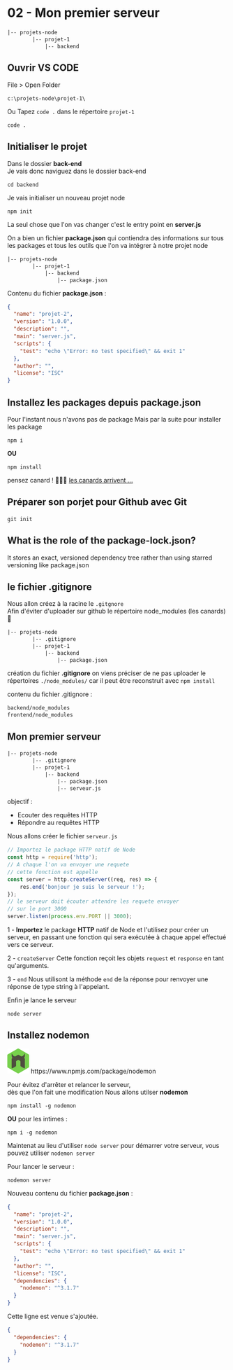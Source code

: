 # 02 - Mon premier serveur
```
|-- projets-node
        |-- projet-1
            |-- backend
```
## Ouvrir VS CODE
File > Open Folder
 ```
 c:\projets-node\projet-1\
 ```
 Ou Tapez <code>code .</code> dans le répertoire <code>projet-1</code>
 ```
 code .
 ```
##  Initialiser le projet
Dans le dossier **back-end**  
Je vais donc naviguez dans le dossier back-end
```
cd backend
```
Je vais initialiser un nouveau projet node  
```
npm init
```
La seul chose que l'on vas changer
c'est  le entry point en **server.js**  
  
On a bien un fichier **package.json**
qui contiendra des informations sur tous les packages et
tous les outils que l'on va intégrer à notre projet node
```
|-- projets-node
        |-- projet-1
            |-- backend
                |-- package.json
```
Contenu du fichier **package.json** :
```json
{
  "name": "projet-2",
  "version": "1.0.0",
  "description": "",
  "main": "server.js",
  "scripts": {
    "test": "echo \"Error: no test specified\" && exit 1"
  },
  "author": "",
  "license": "ISC"
}
```
## Installez les packages depuis package.json
Pour l'instant nous n'avons pas de package
Mais par la suite pour installer les package
```
npm i
```
**OU**
```
npm install
```
pensez canard ! :baby_chick::baby_chick::baby_chick:
[les canards arrivent ...](https://x.com/garrows/status/1065217184643768320) 
## Préparer son porjet pour Github avec Git
```
git init
```
## What is the role of the package-lock.json?
It stores an exact, versioned dependency tree rather than using starred versioning like package.json

## le fichier .gitignore
Nous allon créez à la racine le <code>.gitgnore</code>  
Afin d'éviter d'uploader sur github le répertoire node_modules (les canards) :baby_chick:
```
|-- projets-node
        |-- .gitignore
        |-- projet-1
            |-- backend
                |-- package.json
```
création du fichier **.gitignore**
on viens préciser de ne pas uploader le répertoires
<code>./node_modules/</code>
car il peut être reconstruit avec <code>npm install</code>
  
contenu du fichier .gitignore :
```
backend/node_modules
frontend/node_modules
```

## Mon premier serveur
```
|-- projets-node
        |-- .gitignore
        |-- projet-1
            |-- backend
                |-- package.json
                |-- serveur.js
```
objectif :
- Ecouter des requêtes HTTP
- Répondre au requêtes HTTP

Nous allons créer le fichier <code>serveur.js</code>
```js
// Importez le package HTTP natif de Node
const http = require('http');
// A chaque l'on va envoyer une requete
// cette fonction est appelle
const server = http.createServer((req, res) => {
    res.end('bonjour je suis le serveur !');
});
// le serveur doit écouter attendre les requete envoyer
// sur le port 3000
server.listen(process.env.PORT || 3000);
```
1 - **Importez** le package **HTTP** natif de Node et l'utilisez pour créer un serveur, en passant une fonction qui sera exécutée à chaque appel effectué vers ce serveur.

 2 - <code>createServer</code>
 Cette fonction reçoit les objets <code>request</code> et <code>response</code> en tant qu'arguments. 

3 - <code>end</code> 
Nous utilisont la méthode <code>end</code> de la réponse pour renvoyer une réponse de type string à l'appelant.

Enfin je lance le serveur
```
node server
```

## Installez nodemon
<img src="../img/nodemon.webp" width="50">
https://www.npmjs.com/package/nodemon  
  
Pour évitez d'arrêter et relancer le serveur,  
dès que l'on fait une modification
Nous allons utilser **nodemon**
```
npm install -g nodemon
```
**OU** pour les intimes :
```
npm i -g nodemon
```
Maintenat au lieu d'utiliser <code>node server</code> pour démarrer votre serveur, vous pouvez utiliser <code>nodemon server</code>

Pour lancer le serveur :
```
nodemon server
```
Nouveau contenu du fichier **package.json** :
```json
{
  "name": "projet-2",
  "version": "1.0.0",
  "description": "",
  "main": "server.js",
  "scripts": {
    "test": "echo \"Error: no test specified\" && exit 1"
  },
  "author": "",
  "license": "ISC",
  "dependencies": {
    "nodemon": "^3.1.7"
  }
}
```
Cette ligne est venue s'ajoutée.
```json
{
  "dependencies": {
    "nodemon": "^3.1.7"
  }
}
```
